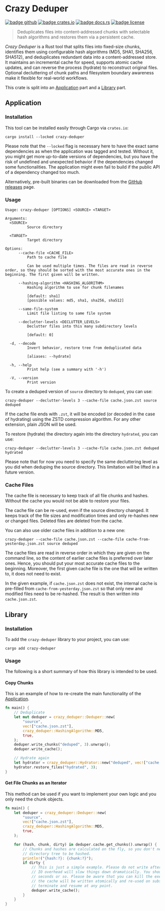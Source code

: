 # Crazy Deduper

[![badge github]][url github]
[![badge crates.io]][url crates.io]
[![badge docs.rs]][url docs.rs]
[![badge license]][url license]

[//]: # (@formatter:off)
[badge github]: https://img.shields.io/badge/github-FloGa%2Fcrazy--deduper-green
[badge crates.io]: https://img.shields.io/crates/v/crazy-deduper
[badge docs.rs]: https://img.shields.io/docsrs/crazy-deduper
[badge license]: https://img.shields.io/crates/l/crazy-deduper

[url github]: https://github.com/FloGa/crazy-deduper
[url crates.io]: https://crates.io/crates/crazy-deduper
[url docs.rs]: https://docs.rs/crazy-deduper
[url license]: https://github.com/FloGa/crazy-deduper/blob/develop/LICENSE
[//]: # (@formatter:on)

> Deduplicates files into content-addressed chunks with selectable hash algorithms and restores them via a persistent
> cache.

*Crazy Deduper* is a Rust tool that splits files into fixed-size chunks, identifies them using configurable hash
algorithms (MD5, SHA1, SHA256, SHA512), and deduplicates redundant data into a content-addressed store. It maintains an
incremental cache for speed, supports atomic cache updates, and can reverse the process (hydrate) to reconstruct
original files. Optional decluttering of chunk paths and filesystem boundary awareness make it flexible for real-world
workflows.

This crate is split into an [Application](#application) part and a [Library](#library) part.

## Application

### Installation

This tool can be installed easily through Cargo via `crates.io`:

```shell
cargo install --locked crazy-deduper
```

Please note that the `--locked` flag is necessary here to have the exact same dependencies as when the application was
tagged and tested. Without it, you might get more up-to-date versions of dependencies, but you have the risk of
undefined and unexpected behavior if the dependencies changed some functionalities. The application might even fail to
build if the public API of a dependency changed too much.

Alternatively, pre-built binaries can be downloaded from the [GitHub releases][gh-releases] page.

[gh-releases]: https://github.com/FloGa/crazy-deduper/releases

### Usage

<!--% !cargo --quiet run -- --help | tail -n+3 %-->

```text
Usage: crazy-deduper [OPTIONS] <SOURCE> <TARGET>

Arguments:
  <SOURCE>
          Source directory

  <TARGET>
          Target directory

Options:
      --cache-file <CACHE_FILE>
          Path to cache file
          
          Can be used multiple times. The files are read in reverse order, so they should be sorted with the most accurate ones in the beginning. The first given will be written.

      --hashing-algorithm <HASHING_ALGORITHM>
          Hashing algorithm to use for chunk filenames
          
          [default: sha1]
          [possible values: md5, sha1, sha256, sha512]

      --same-file-system
          Limit file listing to same file system

      --declutter-levels <DECLUTTER_LEVELS>
          Declutter files into this many subdirectory levels
          
          [default: 0]

  -d, --decode
          Invert behavior, restore tree from deduplicated data
          
          [aliases: --hydrate]

  -h, --help
          Print help (see a summary with '-h')

  -V, --version
          Print version
```

To create a deduped version of `source` directory to `deduped`, you can use:

```shell
crazy-deduper --declutter-levels 3 --cache-file cache.json.zst source deduped
```

If the cache file ends with `.zst`, it will be encoded (or decoded in the case of hydrating) using the ZSTD compression
algorithm. For any other extension, plain JSON will be used.

To restore (hydrate) the directory again into the directory `hydrated`, you can use:

```shell
crazy-deduper --declutter-levels 3 --cache-file cache.json.zst deduped hydrated
```

Please note that for now you need to specify the same decluttering level as you did when deduping the source directory.
This limitation will be lifted in a future version.

### Cache Files

The cache file is necessary to keep track of all file chunks and hashes. Without the cache you would not be able to
restore your files.

The cache file can be re-used, even if the source directory changed. It keeps track of the file sizes and modification
times and only re-hashes new or changed files. Deleted files are deleted from the cache.

You can also use older cache files in addition to a new one:

```shell
crazy-deduper --cache-file cache.json.zst --cache-file cache-from-yesterday.json.zst source deduped
```

The cache files are read in reverse order in which they are given on the command line, so the content of earlier cache
files is preferred over later ones. Hence, you should put your most accurate cache files to the beginning. Moreover, the
first given cache file is the one that will be written to, it does not need to exist.

In the given example, if `cache.json.zst` does not exist, the internal cache is pre-filled from
`cache-from-yesterday.json.zst` so that only new and modified files need to be re-hashed. The result is then written
into `cache.json.zst`.

## Library

### Installation

To add the `crazy-deduper` library to your project, you can use:

```shell
cargo add crazy-deduper
```

### Usage

The following is a short summary of how this library is intended to be used.

#### Copy Chunks

This is an example of how to re-create the main functionality of the [Application](#application).

```rust no_run
fn main() {
    // Deduplicate
    let mut deduper = crazy_deduper::Deduper::new(
        "source",
        vec!["cache.json.zst"],
        crazy_deduper::HashingAlgorithm::MD5,
        true,
    );
    deduper.write_chunks("deduped", 3).unwrap();
    deduper.write_cache();

    // Hydrate again
    let hydrator = crazy_deduper::Hydrator::new("deduped", vec!["cache.json.zst"]);
    hydrator.restore_files("hydrated", 3);
}
```

#### Get File Chunks as an Iterator

This method can be used if you want to implement your own logic and you only need the chunk objects.

```rust no_run
fn main() {
    let deduper = crazy_deduper::Deduper::new(
        "source",
        vec!["cache.json.zst"],
        crazy_deduper::HashingAlgorithm::MD5,
        true,
    );

    for (hash, chunk, dirty) in deduper.cache.get_chunks().unwrap() {
        // Chunks and hashes are calculated on the fly, so you don't need to wait for the whole
        // directory tree to be hashed.
        println!("{hash:?}: {chunk:?}");
        if dirty {
            // This is just a simple example. Please do not write after every hash calculation, the
            // IO overhead will slow things down dramatically. You should write only every 10
            // seconds or so. Please be aware that you can kill the execution at any time. Since
            // the cache will be written atomically and re-used on subsequent calls, you can
            // terminate and resume at any point.
            deduper.write_cache();
        }
    }
}
```

